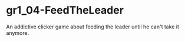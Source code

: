 # gr1_04-FeedTheLeader
An addictive clicker game about feeding the leader until he can't take it anymore.
